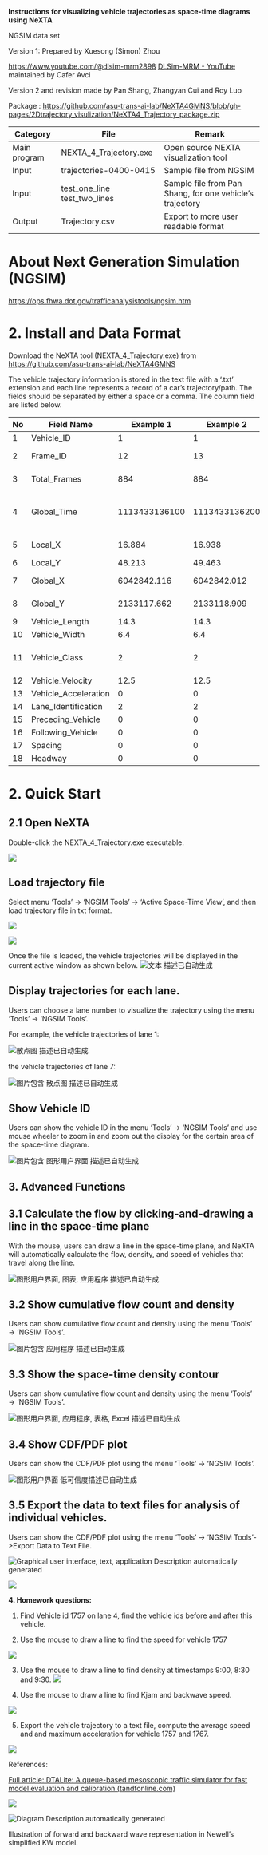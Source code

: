**Instructions for visualizing vehicle trajectories as space-time diagrams using
NeXTA**

NGSIM data set

Version 1: Prepared by Xuesong (Simon) Zhou

<https://www.youtube.com/@dlsim-mrm2898> [DLSim-MRM -
YouTube](https://www.youtube.com/@dlsim-mrm2898) maintained by Cafer Avci

Version 2 and revision made by Pan Shang, Zhangyan Cui and Roy Luo

Package :
<https://github.com/asu-trans-ai-lab/NeXTA4GMNS/blob/gh-pages/2Dtrajectory_visulization/NeXTA4_Trajectory_package.zip>

| Category      | File                         | Remark                                                   |
|---------------|------------------------------|----------------------------------------------------------|
| Main program  | NEXTA_4_Trajectory.exe       | Open source NEXTA visualization tool                     |
| Input         | trajectories-0400-0415       | Sample file from NGSIM                                   |
| Input         | test_one_line test_two_lines | Sample file from Pan Shang, for one vehicle’s trajectory |
| Output        | Trajectory.csv               | Export to more user readable format                      |

# About Next Generation Simulation (NGSIM)

<https://ops.fhwa.dot.gov/trafficanalysistools/ngsim.htm>

# 2. Install and Data Format

Download the NeXTA tool (NEXTA_4_Trajectory.exe) from
<https://github.com/asu-trans-ai-lab/NeXTA4GMNS>

The vehicle trajectory information is stored in the text file with a ‘.txt’
extension and each line represents a record of a car’s trajectory/path. The
fields should be separated by either a space or a comma. The column field are
listed below.

| No | Field Name           | Example 1     | Example 2     | Unit | remark                                    |
|----|----------------------|---------------|---------------|------|-------------------------------------------|
| 1  | Vehicle_ID           | 1             | 1             |      |                                           |
| 2  | Frame_ID             | 12            | 13            |      | 0.1 seconds                               |
| 3  | Total_Frames         | 884           | 884           |      | 0.1 seconds                               |
| 4  | Global_Time          | 1113433136100 | 1113433136200 |      | any value but likely to be unix timestamp |
| 5  | Local_X              | 16.884        | 16.938        |      | not used in NeXA                          |
| 6  | Local_Y              | 48.213        | 49.463        | feet |                                           |
| 7  | Global_X             | 6042842.116   | 6042842.012   |      | not used in NeXTA                         |
| 8  | Global_Y             | 2133117.662   | 2133118.909   |      | not used in NeXTA                         |
| 9  | Vehicle_Length       | 14.3          | 14.3          | feet |                                           |
| 10 | Vehicle_Width        | 6.4           | 6.4           | feet |                                           |
| 11 | Vehicle_Class        | 2             | 2             |      | passenger car or truck                    |
| 12 | Vehicle_Velocity     | 12.5          | 12.5          |      |                                           |
| 13 | Vehicle_Acceleration | 0             | 0             |      |                                           |
| 14 | Lane_Identification  | 2             | 2             |      | important                                 |
| 15 | Preceding_Vehicle    | 0             | 0             |      |                                           |
| 16 | Following_Vehicle    | 0             | 0             |      |                                           |
| 17 | Spacing              | 0             | 0             |      |                                           |
| 18 | Headway              | 0             | 0             |      |                                           |

# 2. Quick Start

## 2.1 Open NeXTA

Double-click the NEXTA_4_Trajectory.exe executable.

![](media/015fba25c3aed4bcb5a07dbd15819310.png)

## Load trajectory file

Select menu ‘Tools’ → ‘NGSIM Tools’ → ‘Active Space-Time View’, and then load
trajectory file in txt format.

![](media/d652bf3c3392cf1d60d8375ba5aeb194.png)

![](media/63ac0004a3dd2e8511792457dc57d8e4.png)

Once the file is loaded, the vehicle trajectories will be displayed in the
current active window as shown below. ![文本
描述已自动生成](media/a33070aa9f6b4f232d24fa39744959f0.png)

## Display trajectories for each lane.

Users can choose a lane number to visualize the trajectory using the menu
‘Tools’ → ‘NGSIM Tools’.

For example, the vehicle trajectories of lane 1:

![散点图 描述已自动生成](media/c5a5756035faf444c476f5de60bb7149.png)

the vehicle trajectories of lane 7:

![图片包含 散点图 描述已自动生成](media/31a874867711be153d2312d5527b04f5.png)

## Show Vehicle ID

Users can show the vehicle ID in the menu ‘Tools’ → ‘NGSIM Tools’ and use mouse
wheeler to zoom in and zoom out the display for the certain area of the
space-time diagram.

![图片包含 图形用户界面
描述已自动生成](media/8ee6c27e7b3cd009fc19bbd9863fd8f5.png)

## 3. Advanced Functions

## 3.1 Calculate the flow by clicking-and-drawing a line in the space-time plane

With the mouse, users can draw a line in the space-time plane, and NeXTA will
automatically calculate the flow, density, and speed of vehicles that travel
along the line.

![图形用户界面, 图表, 应用程序
描述已自动生成](media/4ece857be916f56e0fe3621e10dd85cf.png)

## 3.2 Show cumulative flow count and density

Users can show cumulative flow count and density using the menu ‘Tools’ → ‘NGSIM
Tools’.

![图片包含 应用程序 描述已自动生成](media/dd90e1009ac7bde0269e2f0f172454ed.png)

## 3.3 Show the space-time density contour

Users can show cumulative flow count and density using the menu ‘Tools’ → ‘NGSIM
Tools’.

![图形用户界面, 应用程序, 表格, Excel
描述已自动生成](media/276dd1aa1850d9ef572609df7a3fd806.png)

## 3.4 Show CDF/PDF plot

Users can show the CDF/PDF plot using the menu ‘Tools’ → ‘NGSIM Tools’.

![图形用户界面
低可信度描述已自动生成](media/143e258a017150e3f19034857b878ea2.png)

## 3.5 Export the data to text files for analysis of individual vehicles.

Users can show the CDF/PDF plot using the menu ‘Tools’ → ‘NGSIM Tools’-\>Export
Data to Text File.

![Graphical user interface, text, application Description automatically
generated](media/d92712fa47ba20ca074d439c95a3276b.png)

![](media/70a31c49b00ee7d2dcb0654a37166ae2.png)

**4. Homework questions:**

1) Find Vehicle id 1757 on lane 4, find the vehicle ids before and after this
vehicle.

2) Use the mouse to draw a line to find the speed for vehicle 1757

![](media/620dd883d0ee6ce202e3db0c7441737f.png)

3) Use the mouse to draw a line to find density at timestamps 9:00, 8:30 and
9:30. ![](media/175e3f400cea82625b2c5e191c8d9391.png)

4) Use the mouse to draw a line to find Kjam and backwave speed.

![](media/9ba5dd5c4bbaf746de46f4385274073d.png)

5) Export the vehicle trajectory to a text file, compute the average speed and
and maximum acceleration for vehicle 1757 and 1767.

![](media/9ad665ef0fd741a97f0b777095d77509.png)

References:

[Full article: DTALite: A queue-based mesoscopic traffic simulator for fast
model evaluation and calibration
(tandfonline.com)](https://www.tandfonline.com/doi/full/10.1080/23311916.2014.961345)

![](media/4639d9a4081040caad5e8c689424ba2d.png)

![Diagram Description automatically
generated](media/48f5b30a9bf9100185c0f17329f14d6e.png)

Illustration of forward and backward wave representation in Newell’s simplified
KW model.
